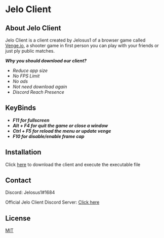 # Jelo Client

## About Jelo Client

Jelo Client is a client created by Jelosus1 of a browser game called [Venge.io](https://venge.io), a shooter game in first person you can play with your friends or just ply public matches.

***Why you should download our client?***

* *Reduce app size* 
* *No FPS Limit*
* *No ads*
* *Not need download again*
* *Discord Reach Presence*

## KeyBinds
 
 * ***F11 for fullscreen***
 * ***Alt + F4 for quit the game or close a window***
 * ***Ctrl + F5 for reload the menu or update venge***
  * ***F10 for disable/enable frame cap***

## Installation

Click [here](https://github.com/Jelosus1/Jelo-Client/releases) to download the client and execute the executable file


## Contact
Discord: Jelosus1#1684

Official Jelo Client Discord Server: [Click here](https://discord.gg/wtGeHW4p95)

## License

[MIT](https://choosealicense.com/licenses/mit/)
